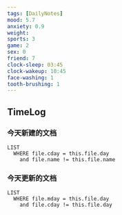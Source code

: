```yaml
---
tags: [DailyNotes]
mood: 5.7
anxiety: 0.9
weight: 
sports: 3
game: 2
sex: 0
friend: 7
clock-sleep: 03:45
clock-wakeup: 10:45
face-washing: 1
tooth-brushing: 1
---
```


## TimeLog


### 今天新建的文档
```dataview
LIST 
  WHERE file.cday = this.file.day
    and file.name != this.file.name
```

### 今天更新的文档
```dataview
LIST
  WHERE file.mday = this.file.day
    and file.cday != this.file.day
```
